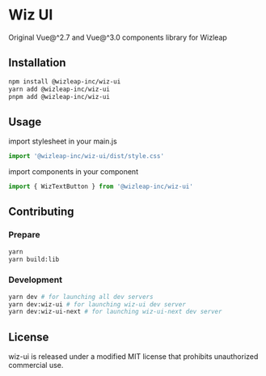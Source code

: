 # Wiz UI

Original Vue@^2.7 and Vue@^3.0 components library for Wizleap

## Installation

```bash
npm install @wizleap-inc/wiz-ui
yarn add @wizleap-inc/wiz-ui
pnpm add @wizleap-inc/wiz-ui
```

## Usage

import stylesheet in your main.js

```js
import '@wizleap-inc/wiz-ui/dist/style.css'
```

import components in your component

```js
import { WizTextButton } from '@wizleap-inc/wiz-ui'
```

## Contributing

### Prepare

```bash
yarn
yarn build:lib
```

### Development

```bash
yarn dev # for launching all dev servers
yarn dev:wiz-ui # for launching wiz-ui dev server
yarn dev:wiz-ui-next # for launching wiz-ui-next dev server
```

## License

wiz-ui is released under a modified MIT license that prohibits unauthorized commercial use.
